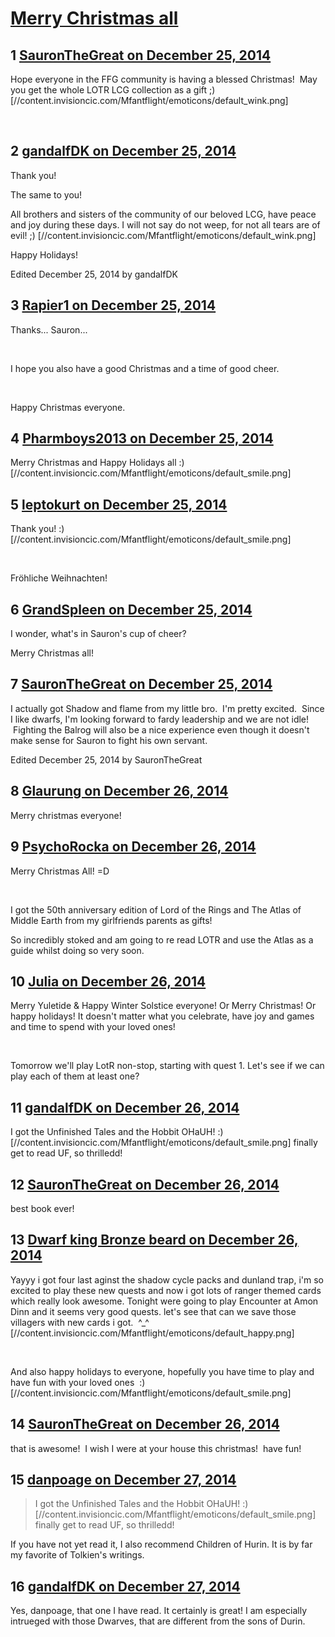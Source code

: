 # [Merry Christmas all](https://community.fantasyflightgames.com/topic/129885-merry-christmas-all/)

## 1 [SauronTheGreat on December 25, 2014](https://community.fantasyflightgames.com/topic/129885-merry-christmas-all/?do=findComment&comment=1381015)

Hope everyone in the FFG community is having a blessed Christmas!  May you get the whole LOTR LCG collection as a gift ;) [//content.invisioncic.com/Mfantflight/emoticons/default_wink.png]

 

## 2 [gandalfDK on December 25, 2014](https://community.fantasyflightgames.com/topic/129885-merry-christmas-all/?do=findComment&comment=1381039)

Thank you!

The same to you!

All brothers and sisters of the community of our beloved LCG, have peace and joy during these days. I will not say do not weep, for not all tears are of evil! ;) [//content.invisioncic.com/Mfantflight/emoticons/default_wink.png]

Happy Holidays!

Edited December 25, 2014 by gandalfDK

## 3 [Rapier1 on December 25, 2014](https://community.fantasyflightgames.com/topic/129885-merry-christmas-all/?do=findComment&comment=1381043)

Thanks... Sauron...

 

I hope you also have a good Christmas and a time of good cheer. 

 

Happy Christmas everyone.

## 4 [Pharmboys2013 on December 25, 2014](https://community.fantasyflightgames.com/topic/129885-merry-christmas-all/?do=findComment&comment=1381113)

Merry Christmas and Happy Holidays all :) [//content.invisioncic.com/Mfantflight/emoticons/default_smile.png]

## 5 [leptokurt on December 25, 2014](https://community.fantasyflightgames.com/topic/129885-merry-christmas-all/?do=findComment&comment=1381169)

Thank you! :) [//content.invisioncic.com/Mfantflight/emoticons/default_smile.png]

 

Fröhliche Weihnachten!

## 6 [GrandSpleen on December 25, 2014](https://community.fantasyflightgames.com/topic/129885-merry-christmas-all/?do=findComment&comment=1381193)

I wonder, what's in Sauron's cup of cheer?

Merry Christmas all!

## 7 [SauronTheGreat on December 25, 2014](https://community.fantasyflightgames.com/topic/129885-merry-christmas-all/?do=findComment&comment=1381207)

I actually got Shadow and flame from my little bro.  I'm pretty excited.  Since I like dwarfs, I'm looking forward to fardy leadership and we are not idle!  Fighting the Balrog will also be a nice experience even though it doesn't make sense for Sauron to fight his own servant.

Edited December 25, 2014 by SauronTheGreat

## 8 [Glaurung on December 26, 2014](https://community.fantasyflightgames.com/topic/129885-merry-christmas-all/?do=findComment&comment=1381397)

Merry christmas everyone!

## 9 [PsychoRocka on December 26, 2014](https://community.fantasyflightgames.com/topic/129885-merry-christmas-all/?do=findComment&comment=1381574)

Merry Christmas All! =D

 

I got the 50th anniversary edition of Lord of the Rings and The Atlas of Middle Earth from my girlfriends parents as gifts!

So incredibly stoked and am going to re read LOTR and use the Atlas as a guide whilst doing so very soon.

## 10 [Julia on December 26, 2014](https://community.fantasyflightgames.com/topic/129885-merry-christmas-all/?do=findComment&comment=1381668)

Merry Yuletide & Happy Winter Solstice everyone! Or Merry Christmas! Or happy holidays! It doesn't matter what you celebrate, have joy and games and time to spend with your loved ones!

 

Tomorrow we'll play LotR non-stop, starting with quest 1. Let's see if we can play each of them at least one?

## 11 [gandalfDK on December 26, 2014](https://community.fantasyflightgames.com/topic/129885-merry-christmas-all/?do=findComment&comment=1381713)

I got the Unfinished Tales and the Hobbit OHaUH! :) [//content.invisioncic.com/Mfantflight/emoticons/default_smile.png] finally get to read UF, so thrilledd!

## 12 [SauronTheGreat on December 26, 2014](https://community.fantasyflightgames.com/topic/129885-merry-christmas-all/?do=findComment&comment=1381798)

best book ever! 

## 13 [Dwarf king Bronze beard on December 26, 2014](https://community.fantasyflightgames.com/topic/129885-merry-christmas-all/?do=findComment&comment=1382043)

Yayyy i got four last aginst the shadow cycle packs and dunland trap, i'm so excited to play these new quests and now i got lots of ranger themed cards which really look awesome. Tonight were going to play Encounter at Amon Dinn and it seems very good quests. let's see that can we save those villagers with new cards i got.  ^_^ [//content.invisioncic.com/Mfantflight/emoticons/default_happy.png]

 

And also happy holidays to everyone, hopefully you have time to play and have fun with your loved ones  :) [//content.invisioncic.com/Mfantflight/emoticons/default_smile.png]

## 14 [SauronTheGreat on December 26, 2014](https://community.fantasyflightgames.com/topic/129885-merry-christmas-all/?do=findComment&comment=1382047)

that is awesome!  I wish I were at your house this christmas!  have fun!

## 15 [danpoage on December 27, 2014](https://community.fantasyflightgames.com/topic/129885-merry-christmas-all/?do=findComment&comment=1382615)

> I got the Unfinished Tales and the Hobbit OHaUH! :) [//content.invisioncic.com/Mfantflight/emoticons/default_smile.png] finally get to read UF, so thrilledd!

If you have not yet read it, I also recommend Children of Hurin. It is by far my favorite of Tolkien's writings.

## 16 [gandalfDK on December 27, 2014](https://community.fantasyflightgames.com/topic/129885-merry-christmas-all/?do=findComment&comment=1382675)

Yes, danpoage, that one I have read. It certainly is great! I am especially intrueged with those Dwarves, that are different from the sons of Durin.

